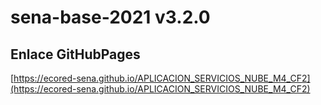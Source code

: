 # **sena-base-2021 v3.2.0**

## **Enlace GitHubPages**

[https://ecored-sena.github.io/APLICACION_SERVICIOS_NUBE_M4_CF2](https://ecored-sena.github.io/APLICACION_SERVICIOS_NUBE_M4_CF2)

#
